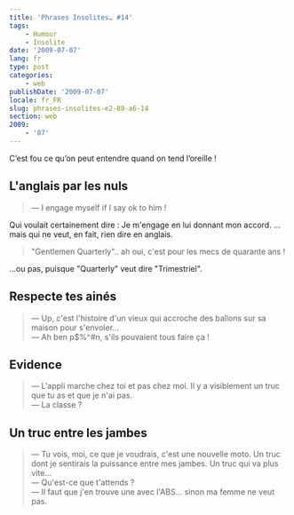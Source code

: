 ```yaml
---
title: 'Phrases Insolites… #14'
tags:
    - Humour
    - Insolite
date: '2009-07-07'
lang: fr
type: post
categories:
    - web
publishDate: '2009-07-07'
locale: fr_FR
slug: phrases-insolites-e2-80-a6-14
section: web
2009:
    - '07'
---
```


C’est fou ce qu’on peut entendre quand on tend l’oreille&nbsp;!

<!--more-->

## L'anglais par les nuls

> — I engage myself if I say ok to him&nbsp;!

Qui voulait certainement dire&nbsp;: Je m'engage en lui donnant mon accord.
… mais qui ne veut, en fait, rien dire en anglais.

> "Gentlemen Quarterly".. ah oui, c'est pour les mecs de quarante ans&nbsp;!

…ou pas, puisque "Quarterly" veut dire "Trimestriel".

## Respecte tes ainés

> — Up, c'est l'histoire d'un vieux qui accroche des ballons sur sa maison pour s'envoler…  
> — Ah ben p$%^#n, s'ils pouvaient tous faire ça&nbsp;!

## Evidence

> — L'appli marche chez toi et pas chez moi. Il y a visiblement un truc que tu as et que je n'ai pas.  
> — La classe&nbsp;?

## Un truc entre les jambes

> — Tu vois, moi, ce que je voudrais, c'est une nouvelle moto. Un truc dont je sentirais la puissance entre mes jambes. Un truc qui va plus vite…  
> — Qu'est-ce que t'attends&nbsp;?  
> — Il faut que j'en trouve une avec l'ABS… sinon ma femme ne veut pas.
